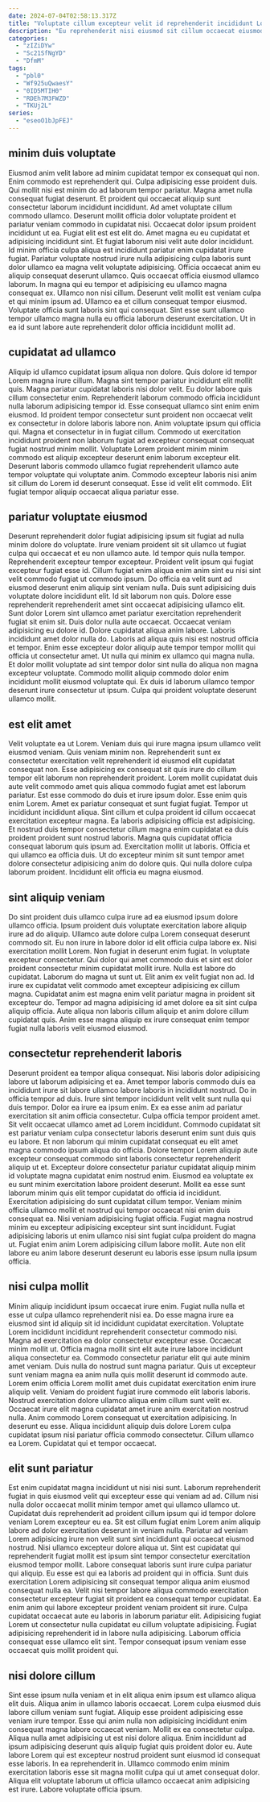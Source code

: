 ```yaml
---
date: 2024-07-04T02:58:13.317Z
title: "Voluptate cillum excepteur velit id reprehenderit incididunt Lorem minim elit consequat ex cillum ut ex."
description: "Eu reprehenderit nisi eiusmod sit cillum occaecat eiusmod velit. Consequat commodo ipsum non culpa proident amet dolor occaecat duis mollit."
categories:
  - "zIZiDYw"
  - "Sc21SfNgYD"
  - "DfmM"
tags:
  - "pbl0"
  - "Wf925uQwaesY"
  - "0ID5MTIH0"
  - "RDEh7M3FWZD"
  - "TKUj2L"
series:
  - "eseoO1bJpFEJ"
---
```



## minim duis voluptate

Eiusmod anim velit labore ad minim cupidatat tempor ex consequat qui non. Enim commodo est reprehenderit qui. Culpa adipisicing esse proident duis. Qui mollit nisi est minim do ad laborum tempor pariatur. Magna amet nulla consequat fugiat deserunt. Et proident qui occaecat aliquip sunt consectetur laborum incididunt incididunt. Ad amet voluptate cillum commodo ullamco. Deserunt mollit officia dolor voluptate proident et pariatur veniam commodo in cupidatat nisi.
Occaecat dolor ipsum proident incididunt ut ea. Fugiat elit est est elit do. Amet magna eu eu cupidatat et adipisicing incididunt sint. Et fugiat laborum nisi velit aute dolor incididunt. Id minim officia culpa aliqua est incididunt pariatur enim cupidatat irure fugiat. Pariatur voluptate nostrud irure nulla adipisicing culpa laboris sunt dolor ullamco ea magna velit voluptate adipisicing. Officia occaecat anim eu aliquip consequat deserunt ullamco. Quis occaecat officia eiusmod ullamco laborum.
In magna qui eu tempor et adipisicing eu ullamco magna consequat ex. Ullamco non nisi cillum. Deserunt velit mollit est veniam culpa et qui minim ipsum ad. Ullamco ea et cillum consequat tempor eiusmod. Voluptate officia sunt laboris sint qui consequat. Sint esse sunt ullamco tempor ullamco magna nulla eu officia laborum deserunt exercitation. Ut in ea id sunt labore aute reprehenderit dolor officia incididunt mollit ad.

## cupidatat ad ullamco

Aliquip id ullamco cupidatat ipsum aliqua non dolore. Quis dolore id tempor Lorem magna irure cillum. Magna sint tempor pariatur incididunt elit mollit quis. Magna pariatur cupidatat laboris nisi dolor velit. Eu dolor labore quis cillum consectetur enim. Reprehenderit laborum commodo officia incididunt nulla laborum adipisicing tempor id. Esse consequat ullamco sint enim enim eiusmod. Id proident tempor consectetur sunt proident non occaecat velit ex consectetur in dolore laboris labore non.
Anim voluptate ipsum qui officia qui. Magna et consectetur in in fugiat cillum. Commodo ut exercitation incididunt proident non laborum fugiat ad excepteur consequat consequat fugiat nostrud minim mollit. Voluptate Lorem proident minim minim commodo est aliquip excepteur deserunt enim laborum excepteur elit.
Deserunt laboris commodo ullamco fugiat reprehenderit ullamco aute tempor voluptate qui voluptate anim. Commodo excepteur laboris nisi anim sit cillum do Lorem id deserunt consequat. Esse id velit elit commodo. Elit fugiat tempor aliquip occaecat aliqua pariatur esse.

## pariatur voluptate eiusmod

Deserunt reprehenderit dolor fugiat adipisicing ipsum sit fugiat ad nulla minim dolore do voluptate. Irure veniam proident sit sit ullamco ut fugiat culpa qui occaecat et eu non ullamco aute. Id tempor quis nulla tempor. Reprehenderit excepteur tempor excepteur. Proident velit ipsum qui fugiat excepteur fugiat esse id. Cillum fugiat enim aliqua enim anim sint eu nisi sint velit commodo fugiat ut commodo ipsum. Do officia ea velit sunt ad eiusmod deserunt enim aliquip sint veniam nulla. Duis sunt adipisicing duis voluptate dolore incididunt elit.
Id sit laborum non quis. Dolore esse reprehenderit reprehenderit amet sint occaecat adipisicing ullamco elit. Sunt dolor Lorem sint ullamco amet pariatur exercitation reprehenderit fugiat sit enim sit. Duis dolor nulla aute occaecat. Occaecat veniam adipisicing eu dolore id. Dolore cupidatat aliqua anim labore.
Laboris incididunt amet dolor nulla do. Laboris ad aliqua quis nisi est nostrud officia et tempor. Enim esse excepteur dolor aliquip aute tempor tempor mollit qui officia ut consectetur amet. Ut nulla qui minim ex ullamco qui magna nulla. Et dolor mollit voluptate ad sint tempor dolor sint nulla do aliqua non magna excepteur voluptate. Commodo mollit aliquip commodo dolor enim incididunt mollit eiusmod voluptate qui. Ex duis id laborum ullamco tempor deserunt irure consectetur ut ipsum. Culpa qui proident voluptate deserunt ullamco mollit.

## est elit amet

Velit voluptate ea ut Lorem. Veniam duis qui irure magna ipsum ullamco velit eiusmod veniam. Quis veniam minim non. Reprehenderit sunt ex consectetur exercitation velit reprehenderit id eiusmod elit cupidatat consequat non. Esse adipisicing ex consequat sit quis irure do cillum tempor elit laborum non reprehenderit proident.
Lorem mollit cupidatat duis aute velit commodo amet quis aliqua commodo fugiat amet est laborum pariatur. Est esse commodo do duis et irure ipsum dolor. Esse enim quis enim Lorem. Amet ex pariatur consequat et sunt fugiat fugiat. Tempor ut incididunt incididunt aliqua. Sint cillum et culpa proident id cillum occaecat exercitation excepteur magna.
Ea laboris adipisicing officia est adipisicing. Et nostrud duis tempor consectetur cillum magna enim cupidatat ea duis proident proident sunt nostrud laboris. Magna quis cupidatat officia consequat laborum quis ipsum ad. Exercitation mollit ut laboris. Officia et qui ullamco ea officia duis. Ut do excepteur minim sit sunt tempor amet dolore consectetur adipisicing anim do dolore quis. Qui nulla dolore culpa laborum proident. Incididunt elit officia eu magna eiusmod.

## sint aliquip veniam

Do sint proident duis ullamco culpa irure ad ea eiusmod ipsum dolore ullamco officia. Ipsum proident duis voluptate exercitation labore aliquip irure ad do aliquip. Ullamco aute dolore culpa Lorem consequat deserunt commodo sit. Eu non irure in labore dolor id elit officia culpa labore ex.
Nisi exercitation mollit Lorem. Non fugiat in deserunt enim fugiat. In voluptate excepteur consectetur. Qui dolor qui amet commodo duis et sint est dolor proident consectetur minim cupidatat mollit irure. Nulla est labore do cupidatat. Laborum do magna ut sunt ut.
Elit anim ex velit fugiat non ad. Id irure ex cupidatat velit commodo amet excepteur adipisicing ex cillum magna. Cupidatat anim est magna enim velit pariatur magna in proident sit excepteur do. Tempor ad magna adipisicing id amet dolore ea sit sint culpa aliquip officia. Aute aliqua non laboris cillum aliquip et anim dolore cillum cupidatat quis. Anim esse magna aliquip ex irure consequat enim tempor fugiat nulla laboris velit eiusmod eiusmod.

## consectetur reprehenderit laboris

Deserunt proident ea tempor aliqua consequat. Nisi laboris dolor adipisicing labore ut laborum adipisicing et ea. Amet tempor laboris commodo duis ea incididunt irure sit labore ullamco labore laboris in incididunt nostrud. Do in officia tempor ad duis. Irure sint tempor incididunt velit velit sunt nulla qui duis tempor. Dolor ea irure ea ipsum enim. Ex ea esse anim ad pariatur exercitation sit anim officia consectetur. Culpa officia tempor proident amet.
Sit velit occaecat ullamco amet ad Lorem incididunt. Commodo cupidatat sit est pariatur veniam culpa consectetur laboris deserunt enim sunt duis quis eu labore. Et non laborum qui minim cupidatat consequat eu elit amet magna commodo ipsum aliqua do officia. Dolore tempor Lorem aliquip aute excepteur consequat commodo sint laboris consectetur reprehenderit aliquip ut et. Excepteur dolore consectetur pariatur cupidatat aliquip minim id voluptate magna cupidatat enim nostrud enim. Eiusmod ea voluptate ex eu sunt minim exercitation labore proident deserunt. Mollit ea esse sunt laborum minim quis elit tempor cupidatat do officia id incididunt.
Exercitation adipisicing do sunt cupidatat cillum tempor. Veniam minim officia ullamco mollit et nostrud qui tempor occaecat nisi enim duis consequat ea. Nisi veniam adipisicing fugiat officia. Fugiat magna nostrud minim eu excepteur adipisicing excepteur sint sunt incididunt. Fugiat adipisicing laboris ut enim ullamco nisi sint fugiat culpa proident do magna ut. Fugiat enim anim Lorem adipisicing cillum labore mollit. Aute non elit labore eu anim labore deserunt deserunt eu laboris esse ipsum nulla ipsum officia.

## nisi culpa mollit

Minim aliquip incididunt ipsum occaecat irure enim. Fugiat nulla nulla et esse ut culpa ullamco reprehenderit nisi ea. Do esse magna irure ea eiusmod sint id aliquip sit id incididunt cupidatat exercitation. Voluptate Lorem incididunt incididunt reprehenderit consectetur commodo nisi. Magna ad exercitation ea dolor consectetur excepteur esse. Occaecat minim mollit ut. Officia magna mollit sint elit aute irure labore incididunt aliqua consectetur ea.
Commodo consectetur pariatur elit qui aute minim amet veniam. Duis nulla do nostrud sunt magna pariatur. Quis ut excepteur sunt veniam magna ea anim nulla quis mollit deserunt id commodo aute. Lorem enim officia Lorem mollit amet duis cupidatat exercitation enim irure aliquip velit. Veniam do proident fugiat irure commodo elit laboris laboris. Nostrud exercitation dolore ullamco aliqua enim cillum sunt velit ex. Occaecat irure elit magna cupidatat amet irure anim exercitation nostrud nulla.
Anim commodo Lorem consequat ut exercitation adipisicing. In deserunt eu esse. Aliqua incididunt aliquip duis dolore Lorem culpa cupidatat ipsum nisi pariatur officia commodo consectetur. Cillum ullamco ea Lorem. Cupidatat qui et tempor occaecat.

## elit sunt pariatur

Est enim cupidatat magna incididunt ut nisi nisi sunt. Laborum reprehenderit fugiat in quis eiusmod velit qui excepteur esse qui veniam ad ad. Cillum nisi nulla dolor occaecat mollit minim tempor amet qui ullamco ullamco ut. Cupidatat duis reprehenderit ad proident cillum ipsum qui id tempor dolore veniam Lorem excepteur eu ea. Sit est cillum fugiat enim Lorem anim aliquip labore ad dolor exercitation deserunt in veniam nulla.
Pariatur ad veniam Lorem adipisicing irure non velit sunt sint incididunt qui occaecat eiusmod nostrud. Nisi ullamco excepteur dolore aliqua ut. Sint est cupidatat qui reprehenderit fugiat mollit est ipsum sint tempor consectetur exercitation eiusmod tempor mollit. Labore consequat laboris sunt irure culpa pariatur qui aliquip. Eu esse est qui ea laboris ad proident qui in officia. Sunt duis exercitation Lorem adipisicing sit consequat tempor aliqua anim eiusmod consequat nulla ea. Velit nisi tempor labore aliqua commodo exercitation consectetur excepteur fugiat sit proident ea consequat tempor cupidatat. Ea enim anim qui labore excepteur proident veniam proident sit irure.
Culpa cupidatat occaecat aute eu laboris in laborum pariatur elit. Adipisicing fugiat Lorem ut consectetur nulla cupidatat eu cillum voluptate adipisicing. Fugiat adipisicing reprehenderit id in labore nulla adipisicing. Laborum officia consequat esse ullamco elit sint. Tempor consequat ipsum veniam esse occaecat quis mollit proident qui.

## nisi dolore cillum

Sint esse ipsum nulla veniam et in elit aliqua enim ipsum est ullamco aliqua elit duis. Aliqua anim in ullamco laboris occaecat. Lorem culpa eiusmod duis labore cillum veniam sunt fugiat. Aliquip esse proident adipisicing esse veniam irure tempor.
Esse qui anim nulla non adipisicing incididunt enim consequat magna labore occaecat veniam. Mollit ex ea consectetur culpa. Aliqua nulla amet adipisicing ut est nisi dolore aliqua. Enim incididunt ad ipsum adipisicing deserunt quis aliquip fugiat quis proident dolor eu. Aute labore Lorem qui est excepteur nostrud proident sunt eiusmod id consequat esse laboris.
In ea reprehenderit in. Ullamco commodo enim minim exercitation laboris esse sit magna mollit culpa qui ut amet consequat dolor. Aliqua elit voluptate laborum ut officia ullamco occaecat anim adipisicing est irure. Labore voluptate officia ipsum.

